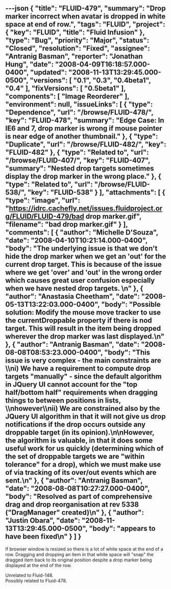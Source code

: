 ---json
{
  "title": "FLUID-479",
  "summary": "Drop marker incorrect when avatar is dropped in white space at end of row.",
  "tags": "FLUID",
  "project": {
    "key": "FLUID",
    "title": "Fluid Infusion"
  },
  "type": "Bug",
  "priority": "Major",
  "status": "Closed",
  "resolution": "Fixed",
  "assignee": "Antranig Basman",
  "reporter": "Jonathan Hung",
  "date": "2008-04-09T16:18:57.000-0400",
  "updated": "2008-11-13T13:29:45.000-0500",
  "versions": [
    "0.1",
    "0.3",
    "0.4beta1",
    "0.4"
  ],
  "fixVersions": [
    "0.5beta1"
  ],
  "components": [
    "Image Reorderer"
  ],
  "environment": null,
  "issueLinks": [
    {
      "type": "Dependence",
      "url": "/browse/FLUID-478/",
      "key": "FLUID-478",
      "summary": "Edge Case: In IE6 and 7, drop marker is wrong if mouse pointer is near edge of another thumbnail."
    },
    {
      "type": "Duplicate",
      "url": "/browse/FLUID-482/",
      "key": "FLUID-482"
    },
    {
      "type": "Related to",
      "url": "/browse/FLUID-407/",
      "key": "FLUID-407",
      "summary": "Nested drop targets sometimes display the drop marker in the wrong place."
    },
    {
      "type": "Related to",
      "url": "/browse/FLUID-538/",
      "key": "FLUID-538"
    }
  ],
  "attachments": [
    {
      "type": "image",
      "url": "https://idrc.cachefly.net/issues.fluidproject.org/FLUID/FLUID-479/bad drop marker.gif",
      "filename": "bad drop marker.gif"
    }
  ],
  "comments": [
    {
      "author": "Michelle D'Souza",
      "date": "2008-04-10T10:21:14.000-0400",
      "body": "The underlying issue is that we don't hide the drop marker when we get an 'out' for the current drop target. This is because of the issue where we get 'over' and 'out' in the wrong order which causes great user confusion especially when we have nested drop targets. &#x20;\n"
    },
    {
      "author": "Anastasia Cheetham",
      "date": "2008-05-13T13:22:03.000-0400",
      "body": "Possible solution: Modify the mouse move tracker to use the currentDroppable property if there is nod target. This will result in the item being dropped wherever the drop marker was last displayed.\n"
    },
    {
      "author": "Antranig Basman",
      "date": "2008-08-08T08:53:23.000-0400",
      "body": "This issue is very complex - the main constraints are \\\ni) We have a requirement to compute drop targets \"manually\" - since the default algorithm in JQuery UI cannot account for the \"top half/bottom half\" requirements when dragging things to between positions in lists, \\\nhowever\\\nii) We are constrained also by the JQuery UI algorithm in that it will **not** give us drop notifications if the drop occurs outside any droppable target (in its opinion).\n\nHowever, the algorithm is valuable, in that it does some useful work for us quickly (determining which of the set of droppable targets we are \"within tolerance\" for a drop), which we must make use of via tracking of its over/out events which are sent.\n"
    },
    {
      "author": "Antranig Basman",
      "date": "2008-08-08T10:27:27.000-0400",
      "body": "Resolved as part of comprehensive drag and drop reorganisation at rev 5338 (\"DragManager\" created)\n"
    },
    {
      "author": "Justin Obara",
      "date": "2008-11-13T13:29:45.000-0500",
      "body": "appears to have been  fixed\n"
    }
  ]
}
---
If browser window is resized so there is a lot of white space at the end of a row. Dragging and dropping an item in that white space will "snap" the dragged item back to its original position despite a drop marker being displayed at the end of the row.

Unrelated to Fluid-148.\
Possibly related to Fluid-478.

        